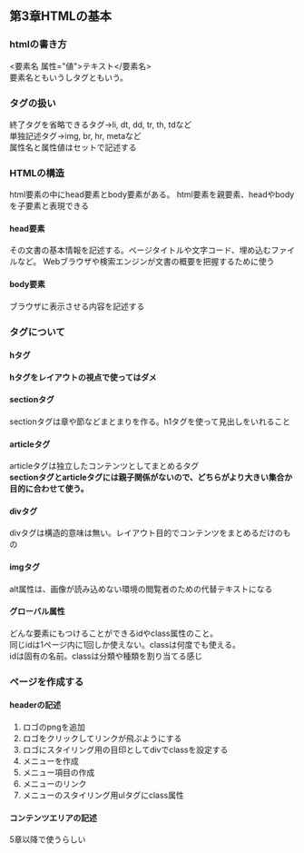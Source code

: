 ## 第3章HTMLの基本
### htmlの書き方
  <要素名 属性="値">テキスト</要素名><br>
  要素名ともいうしタグともいう。<br>
### タグの扱い
  終了タグを省略できるタグ→li, dt, dd, tr, th, tdなど<br>
  単独記述タグ→img, br, hr, metaなど<br>
  属性名と属性値はセットで記述する
### HTMLの構造
  html要素の中にhead要素とbody要素がある。
  html要素を親要素、headやbodyを子要素と表現できる
#### head要素
  その文書の基本情報を記述する。ページタイトルや文字コード、埋め込むファイルなど。
  Webブラウザや検索エンジンが文書の概要を把握するために使う
#### body要素
  ブラウザに表示させる内容を記述する

### タグについて
#### hタグ
  __hタグをレイアウトの視点で使ってはダメ__
#### sectionタグ
  sectionタグは章や節などまとまりを作る。h1タグを使って見出しをいれること
#### articleタグ
  articleタグは独立したコンテンツとしてまとめるタグ<br>
  __sectionタグとarticleタグには親子関係がないので、どちらがより大きい集合か目的に合わせて使う。__
#### divタグ
  divタグは構造的意味は無い。レイアウト目的でコンテンツをまとめるだけのもの
#### imgタグ
  alt属性は、画像が読み込めない環境の閲覧者のための代替テキストになる
#### グローバル属性
  どんな要素にもつけることができるidやclass属性のこと。<br>
  同じidは1ページ内に1回しか使えない。classは何度でも使える。<br>
  idは固有の名前。classは分類や種類を割り当てる感じ

### ページを作成する
#### headerの記述
  1. ロゴのpngを追加
  2. ロゴをクリックしてリンクが飛ぶようにする
  3. ロゴにスタイリング用の目印としてdivでclassを設定する
  4. メニューを作成
  5. メニュー項目の作成
  6. メニューのリンク
  7. メニューのスタイリング用ulタグにclass属性
#### コンテンツエリアの記述
  5章以降で使うらしい
